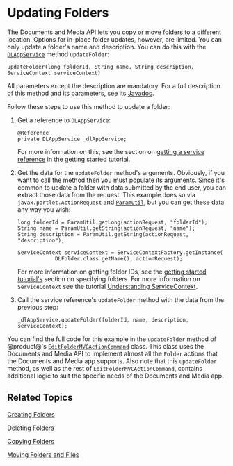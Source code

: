 # Updating Folders [](id=updating-folders)

The Documents and Media API lets you 
[copy or move](/develop/tutorials/-/knowledge_base/7-1/copying-and-moving-entities) 
folders to a different location. Options for in-place folder updates, however, 
are limited. You can only update a folder's name and description. You can do 
this with the 
[`DLAppService`](@platform-ref@/7.1-latest/javadocs/portal-kernel/com/liferay/document/library/kernel/service/DLAppService.html) 
method `updateFolder`: 

    updateFolder(long folderId, String name, String description, ServiceContext serviceContext)

All parameters except the description are mandatory. For a full description of 
this method and its parameters, see its 
[Javadoc](@platform-ref@/7.1-latest/javadocs/portal-kernel/com/liferay/document/library/kernel/service/DLAppService.html#updateFolder-long-java.lang.String-java.lang.String-com.liferay.portal.kernel.service.ServiceContext-). 

Follow these steps to use this method to update a folder: 

1.  Get a reference to `DLAppService`: 

        @Reference
        private DLAppService _dlAppService;

    For more information on this, see the section on 
    [getting a service reference](/develop/tutorials/-/knowledge_base/7-1/getting-started-with-the-documents-and-media-api#getting-a-service-reference) 
    in the getting started tutorial. 

2.  Get the data for the `updateFolder` method's arguments. Obviously, if you 
    want to call the method then you must populate its arguments. Since it's 
    common to update a folder with data submitted by the end user, you can 
    extract those data from the request. This example does so via 
    `javax.portlet.ActionRequest` and 
    [`ParamUtil`](@platform-ref@/7.1-latest/javadocs/portal-kernel/com/liferay/portal/kernel/util/ParamUtil.html), 
    but you can get these data any way you wish: 

        long folderId = ParamUtil.getLong(actionRequest, "folderId");
        String name = ParamUtil.getString(actionRequest, "name");
        String description = ParamUtil.getString(actionRequest, "description");

        ServiceContext serviceContext = ServiceContextFactory.getInstance(
                    DLFolder.class.getName(), actionRequest);

    For more information on getting folder IDs, see the 
    [getting started tutorial's](/develop/tutorials/-/knowledge_base/7-1/getting-started-with-the-documents-and-media-api) 
    section on specifying folders. For more information on `ServiceContext` see 
    the tutorial 
    [Understanding ServiceContext](/develop/tutorials/-/knowledge_base/7-1/understanding-servicecontext). 

3.  Call the service reference's `updateFolder` method with the data from the 
    previous step: 

        _dlAppService.updateFolder(folderId, name, description, serviceContext);

You can find the full code for this example in the `updateFolder` method of 
@product@'s 
[`EditFolderMVCActionCommand`](https://github.com/liferay/liferay-portal/blob/master/modules/apps/document-library/document-library-web/src/main/java/com/liferay/document/library/web/internal/portlet/action/EditFolderMVCActionCommand.java) 
class. This class uses the Documents and Media API to implement almost all the 
`Folder` actions that the Documents and Media app supports. Also note that 
this `updateFolder` method, as well as the rest of `EditFolderMVCActionCommand`, 
contains additional logic to suit the specific needs of the Documents and Media 
app. 

## Related Topics [](id=related-topics)

[Creating Folders](/develop/tutorials/-/knowledge_base/7-1/creating-folders)

[Deleting Folders](/develop/tutorials/-/knowledge_base/7-1/deleting-folders)

[Copying Folders](/develop/tutorials/-/knowledge_base/7-1/copying-folders)

[Moving Folders and Files](/develop/tutorials/-/knowledge_base/7-1/moving-folders-and-files)
